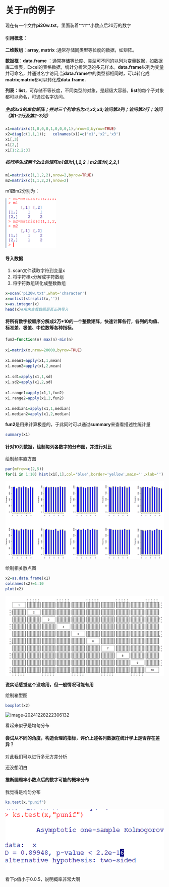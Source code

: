 #  关于$\pi$的例子

现在有一个文件**pi20w.txt**，里面装着**$\pi$**小数点后20万的数字

#### 引用概念：

**二维数组**：**array, matrix** :通常存储同类型等长度的数据，如矩阵。

**数据框**：**data.frame** ：通常存储等长度、类型可不同的以列为变量数据，如数据库二维表，Excel的表格数据，统计分析常见的多元样本。**data.frame**以列为变量并可命名，并通过名字访问;当**data.frame**中的类型都相同时，可以转化成**matrix**;**matrix**都可以转化成**data.frame.**

**列表：list**，可存储不等长度，不同类型的对象，是超级大容器。**list**的每个子对象都可以命名，可通过名字访问。

##### 生成3x3的单位矩阵；并对三个列命名为x1,x2,x3;访问第3列；访问第2行；访问（第1-2行及第2-3列）

``` r
x1=matrix(c(1,0,0,0,1,0,0,0,1),nrow=3,byrow=TRUE)
x2=diag(c(1,1,1));   colnames(x1)=c('x1','x2','x3')
x1[,3]
x1[2,]
x1[1:2,2:3]
```

##### 按行序生成两个2x2的矩阵m1值为1,1,2,2；m2值为1,2,2,1

``` r
m1=matrix(c(1,1,2,2),nrow=2,byrow=TRUE)
m2=matrix(c(1,1,2,2),nrow=2)
```

m1跟m2分别为：

<img src="1.png" alt="图片" style="zoom:35%;" />



#### 导入数据

1. scan文件读取字符到变量x
2. 将字符串x分解成字符数组
3. 将字符数组转化成整数数组

```r
x=scan('pi20w.txt',what='character')
x=unlist(strsplit(x,''))
x=as.integer(x)
head(x)#用来查看数据是否正确导入
```

#### 将所有数字按顺序分解成2万*10的一个整数矩阵，快速计算各行，各列的均值、标准差、极值、中位数等各种指标。

``` R
fun2=function(n) max(n)-min(n)

x1=matrix(x,nrow=20000,byrow=TRUE)

x1.mean1=apply(x1,1,mean)
x1.mean2=apply(x1,2,mean)

x1.sd1=apply(x1,1,sd)
x1.sd2=apply(x1,2,sd)

x1.range1=apply(x1,1,fun2)
x1.range2=apply(x1,2,fun2)

x1.median1=apply(x1,1,median)
x1.median2=apply(x1,2,median)
```

**fun2**是用来计算极差的，于此同时可以通过**summary**来查看描述性统计量

``` r
summary(x1)
```

#### 针对10列数据，绘制每列各数字的分布图，并进行对比

绘制频率直方图

``` r
par(mfrow=c(2,5))
for(i in 1:10) hist(x1[,1],col='blue',border='yellow',main='',xlab='')
```

![image-20241228221046960](2.png)

绘制相关散点图

``` r
x2=as.data.frame(x1)
colnames(x2)=1:10
plot(x2)
```



![image-20241228221506237](3.png)

**说实话感觉这个没啥用，但一般情况可能有用**

绘制箱型图

``` r
boxplot(x2)
```

![image-20241228222306132](4)

看起来似乎是均匀分布

#### 尝试从不同的角度，构造合理的指标，评价上述各列数据在统计学上是否存在差异？

对此我们可以进行多元方差分析

还没想明白



#### 推断圆周率小数点后的数字可能的概率分布

我觉得是均匀分布

``` r
ks.test(x,"punif")
```

![image-20241228230009977](5.png)

看下p值小于0.0.5，说明概率非常大啊

